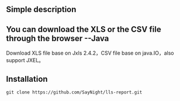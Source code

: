 Simple description
------- 
You can download the XLS or the CSV file through the browser --Java
---
Download XLS file base on Jxls 2.4.2，CSV file base on java.IO，also support JXEL。

Installation
-------  
    git clone https://github.com/SayNight/lls-report.git
